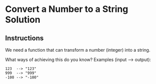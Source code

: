 # Convert a Number to a String Solution

## Instructions

We need a function that can transform a number (integer) into a string.

What ways of achieving this do you know?
Examples (input --> output):
```
123  --> "123"
999  --> "999"
-100 --> "-100"
```
